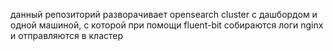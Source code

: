 данный репозиторий разворачивает opensearch cluster с дашбордом и одной машиной, с которой при помощи fluent-bit собираются логи nginx и отправляются в кластер
